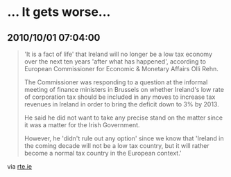 # ... It gets worse...
## 2010/10/01 07:04:00 

<div class="posterous_bookmarklet_entry">
  <blockquote class="posterous_long_quote"><p>'It is a fact of life' that Ireland will no longer be a low tax economy over the next ten years 'after what has happened', according to European Commissioner for Economic &amp; Monetary Affairs Olli Rehn.</p>
<p>The Commissioner was responding to a question at the informal meeting of finance ministers in Brussels on whether Ireland's low rate of corporation tax should be included in any moves to increase tax revenues in Ireland in order to bring the deficit down to 3% by 2013.</p>
<p>He said he did not want to take any precise stand on the matter since it was a matter for the Irish Government.</p>
<p>However, he 'didn't rule out any option' since we know that 'Ireland in the coming decade will not be a low tax country, but it will rather become a normal tax country in the European context.'</p></blockquote>

<div class="posterous_quote_citation">via <a href="http://www.rte.ie/news/2010/1001/anglo_banks.html">rte.ie</a></div>
<p></p></div>
